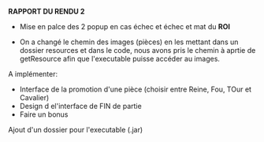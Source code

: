 **RAPPORT DU RENDU 2**

- Mise en palce des 2 popup en cas échec et échec et mat du **ROI**

- On a changé le chemin des images (pièces) en les mettant dans un dossier resources et dans le code,
nous avons pris le chemin à aprtie de getResource afin  que l'executable puisse accéder au images.

A implémenter:
- Interface de la promotion d'une pièce (choisir entre Reine, Fou, TOur et Cavalier)
- Design d el'interface de FIN de partie
- Faire un bonus



Ajout d'un dossier pour l'executable (.jar)